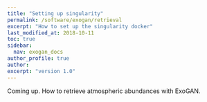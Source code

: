 ```yaml
---
title: "Setting up singularity"
permalink: /software/exogan/retrieval
excerpt: "How to set up the singularity docker"
last_modified_at: 2018-10-11
toc: true
sidebar:
  nav: exogan_docs
author_profile: true
author:
excerpt: "version 1.0"
---
```


Coming up. How to retrieve atmospheric abundances with ExoGAN. 
